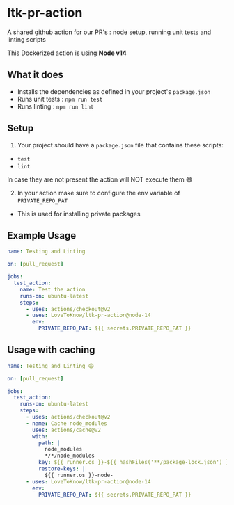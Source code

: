 # ltk-pr-action

A shared github action for our PR's : node setup, running unit tests and linting scripts

This Dockerized action is using **Node v14**

## What it does
- Installs the dependencies as defined in your project's `package.json`
- Runs unit tests : `npm run test`
- Runs linting : `npm run lint`

## Setup
1. Your project should have a `package.json` file that contains these scripts:
- `test`
- `lint`

In case they are not present the action will NOT execute them 😄

2. In your action make sure to configure the env variable of `PRIVATE_REPO_PAT`
- This is used for installing private packages


## Example Usage

```yaml
name: Testing and Linting

on: [pull_request]

jobs:
  test_action:
    name: Test the action
    runs-on: ubuntu-latest
    steps:
      - uses: actions/checkout@v2
      - uses: LoveToKnow/ltk-pr-action@node-14
        env:
          PRIVATE_REPO_PAT: ${{ secrets.PRIVATE_REPO_PAT }}
```

## Usage with caching

```yaml
name: Testing and Linting 😄

on: [pull_request]

jobs:
  test_action:
    runs-on: ubuntu-latest
    steps:
      - uses: actions/checkout@v2
      - name: Cache node_modules
        uses: actions/cache@v2
        with:
          path: |
            node_modules
            */*/node_modules
          key: ${{ runner.os }}-${{ hashFiles('**/package-lock.json') }}
          restore-keys: |
            ${{ runner.os }}-node-
      - uses: LoveToKnow/ltk-pr-action@node-14
        env:
          PRIVATE_REPO_PAT: ${{ secrets.PRIVATE_REPO_PAT }}

```